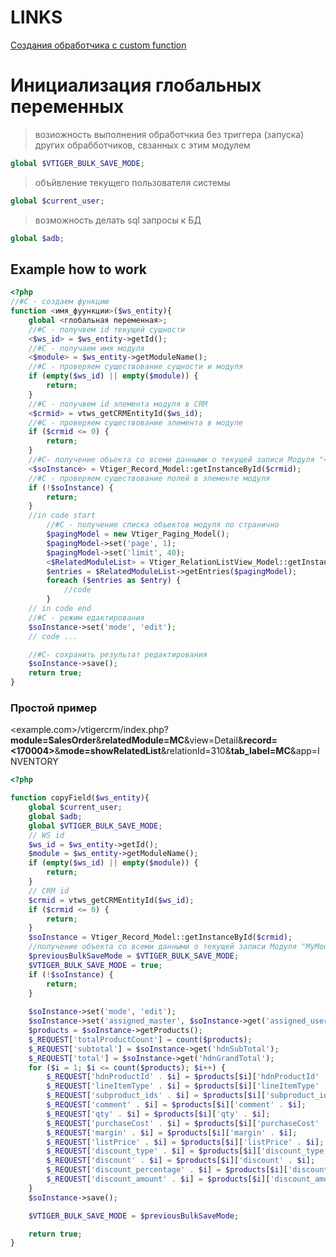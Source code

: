 # LINKS
[Создания обработчика с custom function](https://wiki.salesplatform.ru/index.php/SalesPlatform_Vtiger_CRM_Developers_%D0%A0%D1%83%D0%BA%D0%BE%D0%B2%D0%BE%D0%B4%D1%81%D1%82%D0%B2%D0%BE_%D0%A1%D0%BE%D0%B7%D0%B4%D0%B0%D0%BD%D0%B8%D0%B5_%D0%BF%D1%80%D0%BE%D0%B3%D1%80%D0%B0%D0%BC%D0%BC%D0%BD%D0%BE%D0%B3%D0%BE_%D0%BE%D0%B1%D1%80%D0%B0%D0%B1%D0%BE%D1%82%D1%87%D0%B8%D0%BA%D0%B0)

# Инициализация глобальных переменных
> возиожность выполнения обработчкиа без триггера (запуска) других обрабботчиков, свзанных с этим модулем
```php
global $VTIGER_BULK_SAVE_MODE;
```
> объйвление текущего пользователя системы
```php
global $current_user;
```
> возможность делать sql запросы к БД
```php
global $adb;
```



## Example how to work
```php
<?php
//#C - создаем функцию
function <имя_фуункции>($ws_entity){
    global <глобальная переменная>;
    //#С - получвем id текущей сущности
    <$ws_id> = $ws_entity->getId();
    //#C - получаем имя модуля
    <$module> = $ws_entity->getModuleName();
    //#C - проверяем существование сущности и модуля
    if (empty($ws_id) || empty($module)) {
        return;
    }
    //#С - получвем id элемента модуля в CRM
    <$crmid> = vtws_getCRMEntityId($ws_id);
    //#C - проверяем существование элемента в модуле
    if ($crmid <= 0) {
        return;
    }
    //#C- получение объекта со всеми данными о текущей записи Модуля "<МойМодуль>"
    <$soInstance> = Vtiger_Record_Model::getInstanceById($crmid);
    //#C - проверяем существование полей в элементе модуля
    if (!$soInstance) {
        return;
    }
    //in code start
        //#C - получение списка объектов модуля по странично
        $pagingModel = new Vtiger_Paging_Model();
        $pagingModel->set('page', 1);
        $pagingModel->set('limit', 40);
        <$RelatedModuleList> = Vtiger_RelationListView_Model::getInstance($soInstance, '<relatedModule>', '<tab_label>');
        $entries = $RelatedModuleList->getEntries($pagingModel);
        foreach ($entries as $entry) {
            //code
        }
    // in code end
    //#C - режим едактирования
    $soInstance->set('mode', 'edit');
    // code ...

    //#C- сохранить результат редактирования
    $soInstance->save();
    return true;
}
```

### Простой пример
<example.com>/vtigercrm/index.php?**module=SalesOrder**&**relatedModule=MC**&view=Detail&**record=<170004>**&**mode=showRelatedList**&relationId=310&**tab_label=MC**&app=INVENTORY

```php
<?php

function copyField($ws_entity){
    global $current_user;
    global $adb;
    global $VTIGER_BULK_SAVE_MODE;
    // WS id
    $ws_id = $ws_entity->getId();
    $module = $ws_entity->getModuleName();
    if (empty($ws_id) || empty($module)) {
        return;
    }
    // CRM id
    $crmid = vtws_getCRMEntityId($ws_id);
    if ($crmid <= 0) {
        return;
    }
    $soInstance = Vtiger_Record_Model::getInstanceById($crmid);
    //получение объекта со всеми данными о текущей записи Модуля "MyModule"
    $previousBulkSaveMode = $VTIGER_BULK_SAVE_MODE;
    $VTIGER_BULK_SAVE_MODE = true;
    if (!$soInstance) {
        return;
    }
    
    $soInstance->set('mode', 'edit');
    $soInstance->set('assigned_master', $soInstance->get('assigned_user_id'));
    $products = $soInstance->getProducts();
    $_REQUEST['totalProductCount'] = count($products);
    $_REQUEST['subtotal'] = $soInstance->get('hdnSubTotal');
    $_REQUEST['total'] = $soInstance->get('hdnGrandTotal');
    for ($i = 1; $i <= count($products); $i++) {
        $_REQUEST['hdnProductId' . $i] = $products[$i]['hdnProductId' . $i];
        $_REQUEST['lineItemType' . $i] = $products[$i]['lineItemType' . $i];
        $_REQUEST['subproduct_ids' . $i] = $products[$i]['subproduct_ids' . $i];
        $_REQUEST['comment' . $i] = $products[$i]['comment' . $i];
        $_REQUEST['qty' . $i] = $products[$i]['qty' . $i];
        $_REQUEST['purchaseCost' . $i] = $products[$i]['purchaseCost' . $i];
        $_REQUEST['margin' . $i] = $products[$i]['margin' . $i];
        $_REQUEST['listPrice' . $i] = $products[$i]['listPrice' . $i];
        $_REQUEST['discount_type' . $i] = $products[$i]['discount_type' . $i];
        $_REQUEST['discount' . $i] = $products[$i]['discount' . $i];
        $_REQUEST['discount_percentage' . $i] = $products[$i]['discount_percentage' . $i];
        $_REQUEST['discount_amount' . $i] = $products[$i]['discount_amount' . $i];
    }
    $soInstance->save();

    $VTIGER_BULK_SAVE_MODE = $previousBulkSaveMode;

    return true;
}
```
